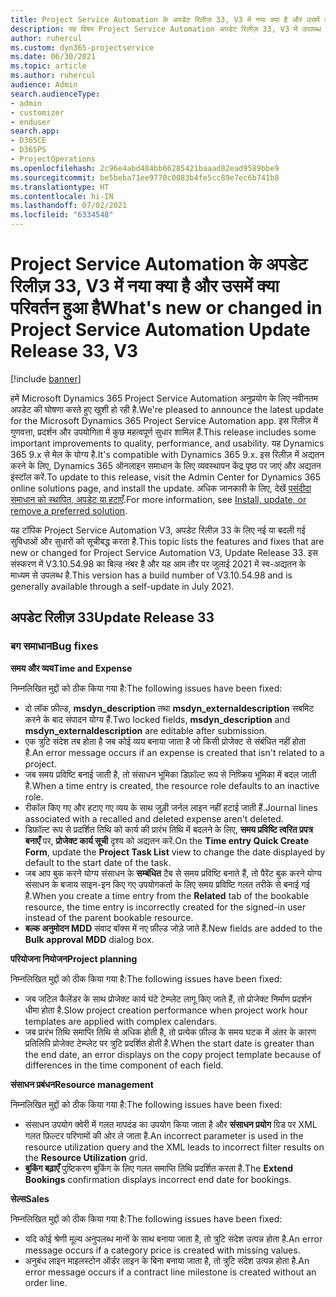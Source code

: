 ```yaml
---
title: Project Service Automation के अपडेट रिलीज़ 33, V3 में नया क्या है और उसमें क्या परिवर्तन हुआ है
description: यह विषय Project Service Automation अपडेट रिलीज़ 33, V3 में उपलब्ध सुविधाओं और सुधारों को सूचीबद्ध करता है.
author: ruhercul
ms.custom: dyn365-projectservice
ms.date: 06/30/2021
ms.topic: article
ms.author: ruhercul
audience: Admin
search.audienceType:
- admin
- customizer
- enduser
search.app:
- D365CE
- D365PS
- ProjectOperations
ms.openlocfilehash: 2c96e4abd484bb66285421baaad82ead9589bbe9
ms.sourcegitcommit: be5beba71ee9770c0083b4fe5cc89e7ec6b741b8
ms.translationtype: HT
ms.contentlocale: hi-IN
ms.lasthandoff: 07/02/2021
ms.locfileid: "6334548"
---
```

# <a name="whats-new-or-changed-in-project-service-automation-update-release-33-v3"></a><span data-ttu-id="2f11a-103">Project Service Automation के अपडेट रिलीज़ 33, V3 में नया क्या है और उसमें क्या परिवर्तन हुआ है</span><span class="sxs-lookup"><span data-stu-id="2f11a-103">What's new or changed in Project Service Automation Update Release 33, V3</span></span>

[!include [banner](../includes/psa-now-project-operations.md)]

<span data-ttu-id="2f11a-104">हमें Microsoft Dynamics 365 Project Service Automation अनुप्रयोग के लिए नवीनतम अपडेट की घोषणा करते हुए खुशी हो रही है.</span><span class="sxs-lookup"><span data-stu-id="2f11a-104">We're pleased to announce the latest update for the Microsoft Dynamics 365 Project Service Automation app.</span></span> <span data-ttu-id="2f11a-105">इस रिलीज़ में गुणवत्ता, प्रदर्शन और उपयोगिता में कुछ महत्वपूर्ण सुधार शामिल हैं.</span><span class="sxs-lookup"><span data-stu-id="2f11a-105">This release includes some important improvements to quality, performance, and usability.</span></span> <span data-ttu-id="2f11a-106">यह Dynamics 365 9.x से मेल के योग्य है.</span><span class="sxs-lookup"><span data-stu-id="2f11a-106">It's compatible with Dynamics 365 9.x.</span></span> <span data-ttu-id="2f11a-107">इस रिलीज़ में अद्यतन करने के लिए, Dynamics 365 ऑनलाइन समाधान के लिए व्यवस्थापन केंद्र पृष्ठ पर जाएं और अद्यतन इंस्टॉल करें.</span><span class="sxs-lookup"><span data-stu-id="2f11a-107">To update to this release, visit the Admin Center for Dynamics 365 online solutions page, and install the update.</span></span> <span data-ttu-id="2f11a-108">अधिक जानकारी के लिए, देखें [पसंदीदा समाधान को स्थापित, अपडेट या हटाएँ](/power-platform/admin/install-remove-preferred-solution).</span><span class="sxs-lookup"><span data-stu-id="2f11a-108">For more information, see [Install, update, or remove a preferred solution](/power-platform/admin/install-remove-preferred-solution).</span></span>

<span data-ttu-id="2f11a-109">यह टॉपिक Project Service Automation V3, अपडेट रिलीज़ 33 के लिए नई या बदली गई सुविधाओं और सुधारों को सूचीबद्ध करता है.</span><span class="sxs-lookup"><span data-stu-id="2f11a-109">This topic lists the features and fixes that are new or changed for Project Service Automation V3, Update Release 33.</span></span> <span data-ttu-id="2f11a-110">इस संस्करण में V3.10.54.98 का बिल्ड नंबर है और यह आम तौर पर जुलाई 2021 में स्व-अद्यतन के माध्यम से उपलब्ध है.</span><span class="sxs-lookup"><span data-stu-id="2f11a-110">This version has a build number of V3.10.54.98 and is generally available through a self-update in July 2021.</span></span>

## <a name="update-release-33"></a><span data-ttu-id="2f11a-111">अपडेट रिलीज़ 33</span><span class="sxs-lookup"><span data-stu-id="2f11a-111">Update Release 33</span></span>

### <a name="bug-fixes"></a><span data-ttu-id="2f11a-112">बग समाधान</span><span class="sxs-lookup"><span data-stu-id="2f11a-112">Bug fixes</span></span>

<span data-ttu-id="2f11a-113">**समय और व्यय**</span><span class="sxs-lookup"><span data-stu-id="2f11a-113">**Time and Expense**</span></span>

<span data-ttu-id="2f11a-114">निम्नलिखित मुद्दों को ठीक किया गया है:</span><span class="sxs-lookup"><span data-stu-id="2f11a-114">The following issues have been fixed:</span></span>

- <span data-ttu-id="2f11a-115">दो लॉक फ़ील्ड, **msdyn_description** तथा **msdyn_externaldescription** सबमिट करने के बाद संपादन योग्य हैं.</span><span class="sxs-lookup"><span data-stu-id="2f11a-115">Two locked fields, **msdyn_description** and **msdyn_externaldescription** are editable after submission.</span></span>
- <span data-ttu-id="2f11a-116">एक त्रुटि संदेश तब होता है जब कोई व्यय बनाया जाता है जो किसी प्रोजेक्ट से संबंधित नहीं होता है.</span><span class="sxs-lookup"><span data-stu-id="2f11a-116">An error message occurs if an expense is created that isn't related to a project.</span></span>
- <span data-ttu-id="2f11a-117">जब समय प्रविष्टि बनाई जाती है, तो संसाधन भूमिका डिफ़ॉल्ट रूप से निष्क्रिय भूमिका में बदल जाती है.</span><span class="sxs-lookup"><span data-stu-id="2f11a-117">When a time entry is created, the resource role defaults to an inactive role.</span></span>
- <span data-ttu-id="2f11a-118">रीकॉल किए गए और हटाए गए व्यय के साथ जुड़ी जर्नल लाइन नहीं हटाई जाती हैं.</span><span class="sxs-lookup"><span data-stu-id="2f11a-118">Journal lines associated with a recalled and deleted expense aren't deleted.</span></span>
- <span data-ttu-id="2f11a-119">डिफ़ॉल्ट रूप से प्रदर्शित तिथि को कार्य की प्रारंभ तिथि में बदलने के लिए, **समय प्रविष्टि त्वरित प्रपत्र बनाएँ** पर, **प्रोजेक्ट कार्य सूची** दृश्य को अद्यतन करें.</span><span class="sxs-lookup"><span data-stu-id="2f11a-119">On the **Time entry Quick Create Form**, update the **Project Task List** view to change the date displayed by default to the start date of the task.</span></span>
- <span data-ttu-id="2f11a-120">जब आप बुक करने योग्य संसाधन के **सम्बंधित** टैब से समय प्रविष्टि बनाते हैं, तो पैरेंट बुक करने योग्य संसाधन के बजाय साइन-इन किए गए उपयोगकर्ता के लिए समय प्रविष्टि गलत तरीके से बनाई गई है.</span><span class="sxs-lookup"><span data-stu-id="2f11a-120">When you create a time entry from the **Related** tab of the bookable resource, the time entry is incorrectly created for the signed-in user instead of the parent bookable resource.</span></span>
- <span data-ttu-id="2f11a-121">**बल्क अनुमोदन MDD** संवाद बॉक्स में नए फ़ील्ड जोड़े जाते हैं.</span><span class="sxs-lookup"><span data-stu-id="2f11a-121">New fields are added to the **Bulk approval MDD** dialog box.</span></span>

<span data-ttu-id="2f11a-122">**परियोजना नियोजन**</span><span class="sxs-lookup"><span data-stu-id="2f11a-122">**Project planning**</span></span>

<span data-ttu-id="2f11a-123">निम्नलिखित मुद्दों को ठीक किया गया है:</span><span class="sxs-lookup"><span data-stu-id="2f11a-123">The following issues have been fixed:</span></span>
- <span data-ttu-id="2f11a-124">जब जटिल कैलेंडर के साथ प्रोजेक्ट कार्य घंटे टेम्प्लेट लागू किए जाते हैं, तो प्रोजेक्ट निर्माण प्रदर्शन धीमा होता है.</span><span class="sxs-lookup"><span data-stu-id="2f11a-124">Slow project creation performance when project work hour templates are applied with complex calendars.</span></span>
- <span data-ttu-id="2f11a-125">जब प्रारंभ तिथि समाप्ति तिथि से अधिक होती है, तो प्रत्येक फ़ील्ड के समय घटक में अंतर के कारण प्रतिलिपि प्रोजेक्ट टेम्प्लेट पर त्रुटि प्रदर्शित होती है.</span><span class="sxs-lookup"><span data-stu-id="2f11a-125">When the start date is greater than the end date, an error displays on the copy project template because of differences in the time component of each field.</span></span>

<span data-ttu-id="2f11a-126">**संसाधन प्रबंधन**</span><span class="sxs-lookup"><span data-stu-id="2f11a-126">**Resource management**</span></span>

<span data-ttu-id="2f11a-127">निम्नलिखित मुद्दों को ठीक किया गया है:</span><span class="sxs-lookup"><span data-stu-id="2f11a-127">The following issues have been fixed:</span></span>
- <span data-ttu-id="2f11a-128">संसाधन उपयोग क्वेरी में गलत मापदंड का उपयोग किया जाता है और **संसाधन प्रयोग** ग्रिड पर XML गलत फ़िल्टर परिणामों की ओर ले जाता है.</span><span class="sxs-lookup"><span data-stu-id="2f11a-128">An incorrect parameter is used in the resource utilization query and the XML leads to incorrect filter results on the **Resource Utilization** grid.</span></span>
- <span data-ttu-id="2f11a-129">**बुकिंग बढ़ाएँ** पुष्टिकरण बुकिंग के लिए गलत समाप्ति तिथि प्रदर्शित करता है.</span><span class="sxs-lookup"><span data-stu-id="2f11a-129">The **Extend Bookings** confirmation displays incorrect end date for bookings.</span></span>

<span data-ttu-id="2f11a-130">**सेल्स**</span><span class="sxs-lookup"><span data-stu-id="2f11a-130">**Sales**</span></span>

<span data-ttu-id="2f11a-131">निम्नलिखित मुद्दों को ठीक किया गया है:</span><span class="sxs-lookup"><span data-stu-id="2f11a-131">The following issues have been fixed:</span></span>
- <span data-ttu-id="2f11a-132">यदि कोई श्रेणी मूल्य अनुपलब्ध मानों के साथ बनाया जाता है, तो त्रुटि संदेश उत्पन्न होता है.</span><span class="sxs-lookup"><span data-stu-id="2f11a-132">An error message occurs if a category price is created with missing values.</span></span>
- <span data-ttu-id="2f11a-133">अनुबंध लाइन माइलस्टोन ऑर्डर लाइन के बिना बनाया जाता है, तो त्रुटि संदेश उत्पन्न होता है.</span><span class="sxs-lookup"><span data-stu-id="2f11a-133">An error message occurs if a contract line milestone is created without an order line.</span></span>
